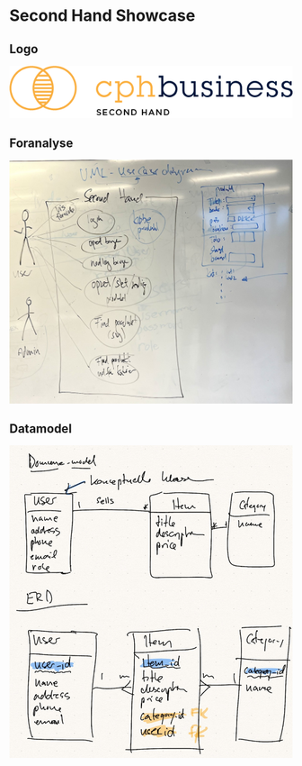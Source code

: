 # Second Hand Showcase

## Logo

![Logo](./docs/secondhand.png)

## Foranalyse

![Foranalyse](./docs/foranalyse.jpg)

## Datamodel

![Datamodel](./docs/datamodel.jpg)

